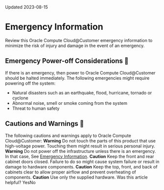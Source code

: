 Updated 2023-08-15
# Emergency Information
Review this Oracle Compute Cloud@Customer emergency information to minimize the risk of injury and damage in the event of an emergency.
## Emergency Power-off Considerations 🔗 
If there is an emergency, then power to Oracle Compute Cloud@Customer should be halted immediately. The following emergencies might require powering off the system: 
  * Natural disasters such as an earthquake, flood, hurricane, tornado or cyclone 
  * Abnormal noise, smell or smoke coming from the system 
  * Threat to human safety 


## Cautions and Warnings 🔗 
The following cautions and warnings apply to Oracle Compute Cloud@Customer: 
**Warning**
Do not touch the parts of this product that use high-voltage power. Touching them might result in serious personal injury. 
**Warning**
Do not power off the infrastructure unless there is an emergency. In that case, See [Emergency Information](https://docs.oracle.com/en-us/iaas/compute-cloud-at-customer/topics/overview/emergency_information.htm#emergency_information "Review this Oracle Compute Cloud@Customer emergency information to minimize the risk of injury and damage in the event of an emergency."). 
**Caution**
Keep the front and rear cabinet doors closed. Failure to do so might cause system failure or result in damage to hardware components. 
**Caution**
Keep the top, front, and back of cabinets clear to allow proper airflow and prevent overheating of components. 
**Caution**
Use only the supplied hardware. 
Was this article helpful?
YesNo

